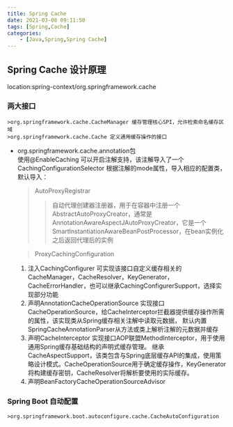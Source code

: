 ```yaml
---
title: Spring Cache
date: 2021-03-08 09:11:50
tags: [Spring,Cache]
categories:
    - [Java,Spring,Spring Cache]
---
```

## Spring Cache 设计原理

location:spring-context/org.springframework.cache
### 两大接口
    >org.springframework.cache.CacheManager 缓存管理核心SPI，允许检索命名缓存区域
    >org.springframework.cache.Cache 定义通用缓存操作的接口
* org.springframework.cache.annotation包  
  使用@EnableCaching 可以开启注解支持，该注解导入了一个CachingConfigurationSelector
  根据注解的mode属性，导入相应的配置类，默认导入：
  > AutoProxyRegistrar  
   >> 自动代理创建器注册器，用于在容器中注册一个AbstractAutoProxyCreator，通常是AnnotationAwareAspectJAutoProxyCreator，它是一个SmartInstantiationAwareBeanPostProcessor，在bean实例化之后返回代理后的实例

  > ProxyCachingConfiguration
  1. 注入CachingConfigurer
     可实现该接口自定义缓存相关的CacheManager，CacheResolver，KeyGenerator，CacheErrorHandler，也可以继承CachingConfigurerSupport，选择实现部分功能
  2. 声明AnnotationCacheOperationSource
     实现接口CacheOperationSource，给CacheInterceptor拦截器提供缓存操作所需的属性，该实现类从Spring缓存相关注解中读取元数据，
     默认内置SpringCacheAnnotationParser从方法或类上解析注解的元数据并缓存
  3. 声明CacheInterceptor
     实现接口AOP联盟MethodInterceptor，用于使用通用Spring缓存基础结构的声明式缓存管理。
     继承CacheAspectSupport，该类包含与Spring底层缓存API的集成，使用策略设计模式。CacheOperationSource用于确定缓存操作，KeyGenerator将构建缓存密钥，CacheResolver将解析要使用的实际缓存。
  4. 声明BeanFactoryCacheOperationSourceAdvisor
     


### Spring Boot 自动配置
    >org.springframework.boot.autoconfigure.cache.CacheAutoConfiguration  
